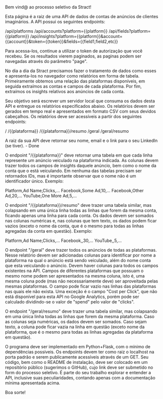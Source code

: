 
Bem vind@ ao processo seletivo da Stract!

Esta página é a raiz de uma API de dados de contas de anúncios de clientes imaginários. A API possui os seguintes endpoints:

/api/platforms
/api/accounts?platform={{platform}}
/api/fields?platform={{platform}}
/api/insights?platform={{platform}}&account={{account}}&token={{token}}&fields={{field1,field2,etc}}

Para acessa-los, continue a utilizar o token de autorização que você recebeu. Se os resultados vierem paginados, as paginas podem ser navegadas através do parâmetro "page".

No dia a dia da Stract precisamos fazer o tratamento de dados como esses e apresenta-los no navegador como relatórios em forma de tabela. Primeiramente obtemos uma relação das plataformas disponíveis, em seguida extraímos as contas e campos de cada plataforma. Por fim, extraímos os insights relativos aos anúncios de cada conta.

Seu objetivo será escrever um servidor local que consuma os dados desta API e entregue os relatórios especificados abaixo. Os relatórios devem ser gerados em tempo real e apresentados em formato CSV com seus devidos cabeçalhos. Os relatórios deve ser acessíveis a partir dos seguintes endpoints:

/
/{{plataforma}}
/{{plataforma}}/resumo
/geral
/geral/resumo

A raiz da sua API deve retornar seu nome, email e o link para o seu LinkedIn (se tiver). - Done

O endpoint "/{{plataforma}}" deve retornar uma tabela em que cada linha represente um anúncio veiculado na plataforma indicada. As colunas devem trazer todos os campos de insights daquele anúncio, bem como o nome da conta que o está veiculando. Em nenhuma das tabelas precisam ser retornados IDs, mas é importante observar que o nome não é um identificador único. Exemplo:

Platform,Ad Name,Clicks,...
Facebook,Some Ad,10,...
Facebook,Other Ad,20,...
YouTube,One More Ad,5,...

O endpoint "/{{plataforma}}/resumo" deve trazer uma tabela similar, mas colapsando em uma única linha todas as linhas que forem da mesma conta, ficando apenas uma linha para cada conta. Os dados devem ser somados nas colunas numéricas e, nas colunas que tem texto, os dados podem ficar vazios (exceto o nome da conta, que é o mesmo para todas as linhas agregadas da conta em questão). Exemplo:

Platform,Ad Name,Clicks,...
Facebook,,30,...
YouTube,,5,...

O endpoint "/geral" deve trazer todos os anúncios de todas as plataformas. Nesse relatório devem ser adicionadas colunas para identificar por nome a plataforma na qual o anúncio está sendo veiculado, além do nome conta que esta veiculando o anúncio. Devem haver colunas para todos os campos existentes na API. Campos de diferentes plataformas que possuam o mesmo nome podem ser apresentados na mesma coluna, isto é, uma mesma coluna pode (mas não necessariamente deve) ser aproveitada pelas mesmas plataformas. O campo pode ficar vazio nas linhas das plataformas nas quais ele não exista. Uma exceção é o campo "Cost per Click", que não está disponível para esta API no Google Analytics, porém pode ser calculado dividindo-se o valor de "spend" pelo valor de "clicks".

O endpoint "/geral/resumo" deve trazer uma tabela similar, mas colapsando em uma única linha todas as linhas que forem da mesma plataforma. Caso as colunas seja numéricas, os dados devem ser somados. Caso sejam texto, a coluna pode ficar vazia na linha em questão (exceto nome da plataforma, que é o mesmo para todas as linhas agregadas da plataforma em questão).

O programa deve ser implementado em Python+Flask, com o mínimo de dependências possíveis. Os endpoints devem ter como raiz o localhost na porta padrão e serem publicamente acessíveis através de um GET. Seu código, bem como o README de instalação, deve ser colocado em um repositório público (sugerimos o GitHub), cujo link deve ser submetido no form do processo seletivo. É parte do seu trabalho explorar e entender a API, inclusive suas peculiaridades, contando apenas com a documentação mínima apresentada acima.

Boa sorte!
